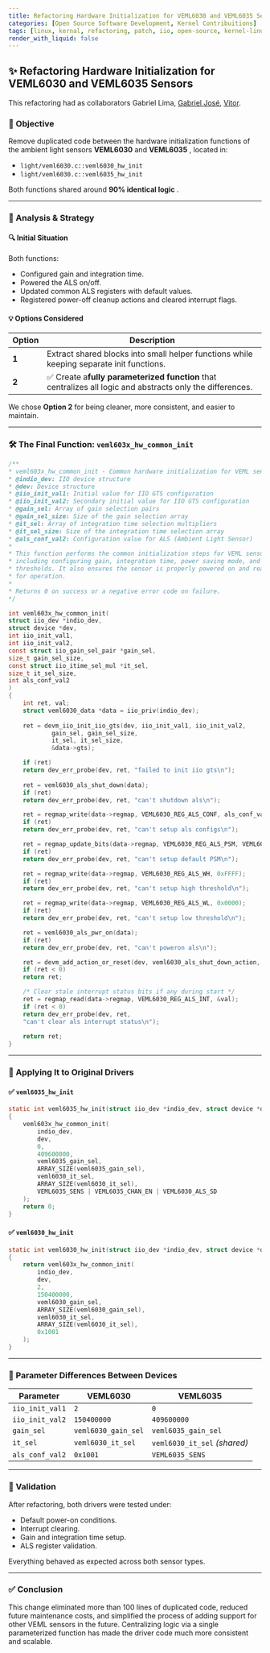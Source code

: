 ```yaml
---
title: Refactoring Hardware Initialization for VEML6030 and VEML6035 Sensors
categories: [Open Source Software Development, Kernel Contribuitions]
tags: [linux, kernal, refactoring, patch, iio, open-source, kernel-linux]
render_with_liquid: false
---
```

## ✨ Refactoring Hardware Initialization for VEML6030 and VEML6035 Sensors



This refactoring had as collaborators Gabriel Lima, [Gabriel José](https://gabrielpereir4.github.io/gabriel-portfolio/), [Vitor](https://vitormarquesr.github.io/blog/).

### 🧭 Objective

Remove duplicated code between the hardware initialization functions of the ambient light sensors **VEML6030** and  **VEML6035** , located in:

* `light/veml6030.c::veml6030_hw_init`
* `light/veml6030.c::veml6035_hw_init`

Both functions shared around  **90% identical logic** .

---

### 🧠 Analysis & Strategy

#### 🔍 Initial Situation

Both functions:

* Configured gain and integration time.
* Powered the ALS on/off.
* Updated common ALS registers with default values.
* Registered power-off cleanup actions and cleared interrupt flags.

#### 💡 Options Considered

| Option      | Description                                                                                                      |
| ----------- | ---------------------------------------------------------------------------------------------------------------- |
| **1** | Extract shared blocks into small helper functions while keeping separate init functions.                         |
| **2** | ✅ Create a**fully parameterized function** that centralizes all logic and abstracts only the differences. |

We chose **Option 2** for being cleaner, more consistent, and easier to maintain.

---

### 🛠️ The Final Function: `veml603x_hw_common_init`

```c
/**
* veml603x_hw_common_init - Common hardware initialization for VEML sensors
* @indio_dev: IIO device structure
* @dev: Device structure
* @iio_init_val1: Initial value for IIO GTS configuration
* @iio_init_val2: Secondary initial value for IIO GTS configuration
* @gain_sel: Array of gain selection pairs
* @gain_sel_size: Size of the gain selection array
* @it_sel: Array of integration time selection multipliers
* @it_sel_size: Size of the integration time selection array
* @als_conf_val2: Configuration value for ALS (Ambient Light Sensor)
*
* This function performs the common initialization steps for VEML sensors,
* including configuring gain, integration time, power saving mode, and
* thresholds. It also ensures the sensor is properly powered on and ready
* for operation.
*
* Returns 0 on success or a negative error code on failure.
*/

int veml603x_hw_common_init(
struct iio_dev *indio_dev,
struct device *dev,
int iio_init_val1,
int iio_init_val2,
const struct iio_gain_sel_pair *gain_sel,
size_t gain_sel_size,
const struct iio_itime_sel_mul *it_sel,
size_t it_sel_size,
int als_conf_val2
)
{
	int ret, val;
	struct veml6030_data *data = iio_priv(indio_dev);
	  
	ret = devm_iio_init_iio_gts(dev, iio_init_val1, iio_init_val2,
			gain_sel, gain_sel_size,
			it_sel, it_sel_size,
			&data->gts);

	if (ret)
	return dev_err_probe(dev, ret, "failed to init iio gts\n");
	  
	ret = veml6030_als_shut_down(data);
	if (ret)
	return dev_err_probe(dev, ret, "can't shutdown als\n");

	ret = regmap_write(data->regmap, VEML6030_REG_ALS_CONF, als_conf_val2);
	if (ret)
	return dev_err_probe(dev, ret, "can't setup als configs\n");

	ret = regmap_update_bits(data->regmap, VEML6030_REG_ALS_PSM, VEML6030_PSM | VEML6030_PSM_EN, 0x03);
	if (ret)
	return dev_err_probe(dev, ret, "can't setup default PSM\n");

	ret = regmap_write(data->regmap, VEML6030_REG_ALS_WH, 0xFFFF);
	if (ret)
	return dev_err_probe(dev, ret, "can't setup high threshold\n");

	ret = regmap_write(data->regmap, VEML6030_REG_ALS_WL, 0x0000);
	if (ret)
	return dev_err_probe(dev, ret, "can't setup low threshold\n");

	ret = veml6030_als_pwr_on(data);
	if (ret)
	return dev_err_probe(dev, ret, "can't poweron als\n");

	ret = devm_add_action_or_reset(dev, veml6030_als_shut_down_action, data);
	if (ret < 0)
	return ret;

	/* Clear stale interrupt status bits if any during start */
	ret = regmap_read(data->regmap, VEML6030_REG_ALS_INT, &val);
	if (ret < 0)
	return dev_err_probe(dev, ret,
	"can't clear als interrupt status\n");
	  
	return ret;
}
```

---

### 🧩 Applying It to Original Drivers

#### ✅ `veml6035_hw_init`

```c
static int veml6035_hw_init(struct iio_dev *indio_dev, struct device *dev)
{
	veml603x_hw_common_init(
		indio_dev,
		dev,
		0,
		409600000,
		veml6035_gain_sel,
		ARRAY_SIZE(veml6035_gain_sel),
		veml6030_it_sel,
		ARRAY_SIZE(veml6030_it_sel),
		VEML6035_SENS | VEML6035_CHAN_EN | VEML6030_ALS_SD
	);
	return 0;
}
```

#### ✅ `veml6030_hw_init`

```c
static int veml6030_hw_init(struct iio_dev *indio_dev, struct device *dev)
{
	return veml603x_hw_common_init(
		indio_dev,
		dev,
		2,
		150400000,
		veml6030_gain_sel,
		ARRAY_SIZE(veml6030_gain_sel),
		veml6030_it_sel,
		ARRAY_SIZE(veml6030_it_sel),
		0x1001
	);
}
```

---

### 🧾 Parameter Differences Between Devices

| Parameter         | VEML6030              | VEML6035                         |
| ----------------- | --------------------- | -------------------------------- |
| `iio_init_val1` | `2`                 | `0`                            |
| `iio_init_val2` | `150400000`         | `409600000`                    |
| `gain_sel`      | `veml6030_gain_sel` | `veml6035_gain_sel`            |
| `it_sel`        | `veml6030_it_sel`   | `veml6030_it_sel` *(shared)* |
| `als_conf_val2` | `0x1001`            | `VEML6035_SENS`                |

---

### 🧪 Validation

After refactoring, both drivers were tested under:

* Default power-on conditions.
* Interrupt clearing.
* Gain and integration time setup.
* ALS register validation.

Everything behaved as expected across both sensor types.

---

### ✅ Conclusion

This change eliminated more than 100 lines of duplicated code, reduced future maintenance costs, and simplified the process of adding support for other VEML sensors in the future. Centralizing logic via a single parameterized function has made the driver code much more consistent and scalable.
